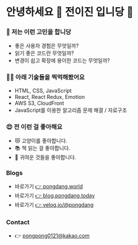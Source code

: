 # 안녕하세요 👋 전이진 입니당 👻

### 🤔 저는 이런 고민을 합니당 

- 좋은 사용자 경험은 무엇일까?
- 읽기 좋은 코드란 무엇일까?
- 변경이 쉽고 확장에 용이한 코드는 무엇일까?

### 🧑‍💻 아래 기술들을 찍먹해봤어요

- HTML, CSS, JavaScript
- React, React Redux, Emotion
- AWS S3, CloudFront
- JavaScript를 이용한 알고리즘 문제 해결 / 자료구조

### 😍 전 이런 걸 좋아해요

- 😻 고양이를 좋아합니다.
- 📚 책 읽는 걸 좋아합니다.
- 💙 귀여운 것들을 좋아합니다.

### Blogs

- 바로가기 [ 👉 pongdang.world](https://pongdang.world)
- 바로가기 [ 👉 blog.pongdang.today](https://blog.pongdang.today)
- 바로가기 [ 👉 velog.io/@pongdang](https://velog.io/@pongdang)

### Contact

- 👉 pongpong0121@kakao.com

